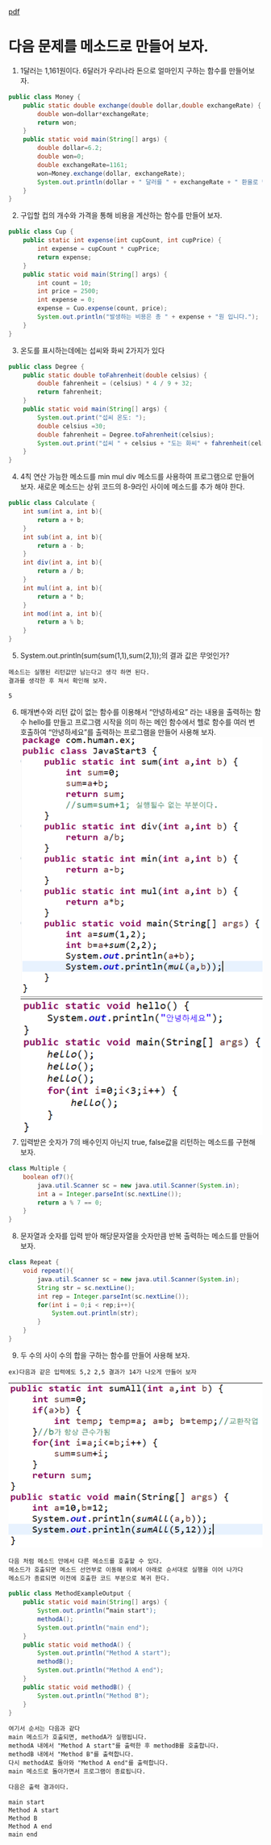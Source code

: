 [pdf](../../pdf/JAVA240812_323_LOOP.pdf)
# 다음 문제를 메소드로 만들어 보자.
1. 1달러는 1,161원이다. 6달러가 우리나라 돈으로 얼마인지 구하는 함수를 만들어보자.
```java
public class Money {
    public static double exchange(double dollar,double exchangeRate) {
        double won=dollar*exchangeRate;
        return won;
    }
    public static void main(String[] args) {
        double dollar=6.2;
        double won=0;
        double exchangeRate=1161;
        won=Money.exchange(dollar, exchangeRate);
        System.out.println(dollar + " 달러를 " + exchangeRate + " 환율로 변환하면 " + won + "원이 된다.");
    }
}
```
2. 구입할 컵의 개수와 가격을 통해 비용을 계산하는 함수를 만들어 보자.
```java
public class Cup {
    public static int expense(int cupCount, int cupPrice) {
        int expense = cupCount * cupPrice;
        return expense;
    }
    public static void main(String[] args) {
        int count = 10;
        int price = 2500;
        int expense = 0;
        expense = Cuo.expense(count, price);
        System.out.println("발생하는 비용은 총 " + expense + "원 입니다.");
    }
}
```
3. 온도를 표시하는데에는 섭씨와 화씨 2가지가 있다
```java
public class Degree {
    public static double toFahrenheit(double celsius) {
        double fahrenheit = (celsius) * 4 / 9 + 32;
        return fahrenheit;
    }
    public static void main(String[] args) {
        System.out.print("섭씨 온도: ");
        double celsius =30;
        double fahrenheit = Degree.toFahrenheit(celsius);
        System.out.print("섭씨 " + celsius + "도는 화씨" + fahrenheit(celsius) + "°F 입니다.");
    }
}
```
4. 4칙 연산 가능한 메소드를 min mul div 메소드를 사용하여 프로그램으로 만들어 보자.
새로운 메소드는 상위 코드의 8-9라인 사이에 메소드를 추가 해야 한다.
```java
public class Calculate {
    int sum(int a, int b){
        return a + b;
    }
    int sub(int a, int b){
        return a - b;
    }
    int div(int a, int b){
        return a / b;
    }
    int mul(int a, int b){
        return a * b;
    }
    int mod(int a, int b){
        return a % b;
    }
}
```
5. System.out.println(sum(sum(1,1),sum(2,1));의 결과 값은 무엇인가? 
```
메소드는 실행된 리턴값만 남는다고 생각 하면 된다. 
결과를 생각한 후 쳐서 확인해 보자.
```
```
5
```
6. 매개변수와 리턴 값이 없는 함수를 이용해서 “안녕하세요” 라는 내용을 출력하는 함수 hello를 만들고 프로그램 시작을 의미 하는 메인 함수에서 헬로 함수를 여러 번 호출하여 “안녕하세요”를 출력하는 프로그램을 만들어 사용해 보자.
![image](../../images/image34.png)
![image](../../images/image35.png)
7. 입력받은 숫자가 7의 배수인지 아닌지 true, false값을 리턴하는 메소드를 구현해 보자.
```java
class Multiple {
    boolean of7(){
        java.util.Scanner sc = new java.util.Scanner(System.in);
        int a = Integer.parseInt(sc.nextLine());
        return a % 7 == 0;
    }
}
```
8. 문자열과 숫자를 입력 받아 해당문자열을 숫자만큼 반복 출력하는 메소드를 만들어 보자.
```java
class Repeat {
    void repeat(){
        java.util.Scanner sc = new java.util.Scanner(System.in);
        String str = sc.nextLine();
        int rep = Integer.parseInt(sc.nextLine());
        for(int i = 0;i < rep;i++){
            System.out.println(str);
        }
    }
}
```
9. 두 수의 사이 수의 합을 구하는 함수를 만들어 사용해 보자.
```
ex)다음과 같은 입력에도 5,2 2,5 결과가 14가 나오게 만들어 보자
```
![image](../../images/image36.png)


```
다음 처럼 메소드 안에서 다른 메소드를 호출할 수 있다.
메소드가 호출되면 메소드 선언부로 이동해 위에서 아래로 순서대로 실행을 이어 나가다
메소드가 종료되면 이전에 호출한 코드 부분으로 복귀 한다.
```
```java
public class MethodExampleOutput {
    public static void main(String[] args) {
        System.out.println(“main start");
        methodA();
        System.out.println("main end");
    }
    public static void methodA() {
        System.out.println("Method A start");
        methodB();
        System.out.println("Method A end");
    }
    public static void methodB() {
        System.out.println("Method B");
    }
}
```
```
여기서 순서는 다음과 같다
main 메소드가 호출되면, methodA가 실행됩니다.
methodA 내에서 "Method A start"를 출력한 후 methodB를 호출합니다.
methodB 내에서 "Method B"를 출력합니다.
다시 methodA로 돌아와 "Method A end"를 출력합니다.
main 메소드로 돌아가면서 프로그램이 종료됩니다.
```
```
다음은 출력 결과이다.
```
```
main start
Method A start
Method B
Method A end
main end
```

